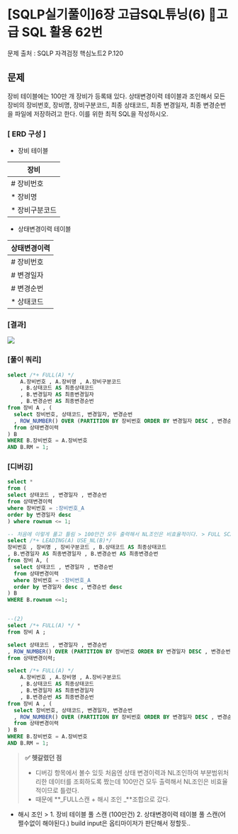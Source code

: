 # \[SQLP실기풀이]6장 고급SQL튜닝(6) 고급 SQL 활용 62번

문제 출처 : SQLP 자격검정 핵심노트2 P.120

## 문제

장비 테이블에는 100만 개 장비가 등록돼 있다. 상태변경이력 테이블과 조인해서 모든 장비의 장비번호, 장비명, 장비구분코드, 최종 상태코드, 최종 변경일자, 최종 변경순번을 파일에 저장하려고 한다. 이를 위한 최적 SQL을 작성하시오.

### \[ ERD 구성 ]

* 장비 테이블

| 장비        |
| --------- |
| # 장비번호    |
| \* 장비명    |
| \* 장비구분코드 |

* 상태변경이력 테이블

| 상태변경이력  |
| ------- |
| # 장비번호  |
| # 변경일자  |
| # 변경순번  |
| \* 상태코드 |

### \[결과]

![](https://velog.velcdn.com/images/yooha9621/post/b3cfe1d9-d6b9-4246-8028-46b7cacedee4/image.png)

### \[풀이 쿼리]

```sql
select /*+ FULL(A) */
	A.장비번호 , A.장비명 , A.장비구분코드 
    , B.상태코드 AS 최종상태코드
    , B.변경일자 AS 최종변경일자
    , B.변경순번 AS 최종변경순번
from 장비 A , (
  select 장비번호, 상태코드, 변경일자, 변경순번
  , ROW_NUMBER() OVER (PARTITION BY 장비번호 ORDER BY 변경일자 DESC , 변경순번 DESC) RM
  from 상태변경이력
) B
WHERE B.장비번호 = A.장비번호
AND B.RM = 1;
```

### \[디버깅]

```sql
select * 
from (
select 상태코드 , 변경일자 , 변경순번
from 상태변경이력
where 장비번호 = :장비번호_A
order by 변경일자 desc
) where rownum <= 1;

-- 처음에 이렇게 풀고 틀림 > 100만건 모두 출력해서 NL조인은 비효율적이다. > FULL SCAN + 해시 조인 조합으로 간다.
select /*+ LEADING(A) USE_NL(B)*/
장비번호 , 장비명 , 장비구분코드 , B.상태코드 AS 최종상태코드
, B.변경일자 AS 최종변경일자 , B.변경순번 AS 최종변경순번
from 장비 A, (
  select 상태코드 , 변경일자 , 변경순번
  from 상태변경이력
  where 장비번호 = :장비번호_A
  order by 변경일자 desc , 변경순번 desc
) B
WHERE B.rownum <=1;


--(2)
select /*+ FULL(A) */ *
from 장비 A ;

select 상태코드 , 변경일자 , 변경순번
, ROW_NUMBER() OVER (PARTITION BY 장비번호 ORDER BY 변경일자 DESC , 변경순번 DESC) RM
from 상태변경이력;

select /*+ FULL(A) */
	A.장비번호 , A.장비명 , A.장비구분코드 
    , B.상태코드 AS 최종상태코드
    , B.변경일자 AS 최종변경일자
    , B.변경순번 AS 최종변경순번
from 장비 A , (
  select 장비번호, 상태코드, 변경일자, 변경순번
  , ROW_NUMBER() OVER (PARTITION BY 장비번호 ORDER BY 변경일자 DESC , 변경순번 DESC) RM
  from 상태변경이력
) B
WHERE B.장비번호 = A.장비번호
AND B.RM = 1;
```

> **✅ 헷갈렸던 점**
>
> * 디버깅 항목에서 볼수 있듯 처음엔 상태 변경이력과 NL조인하여 부분범위처리한 데이터를 조회하도록 짰는데 100만건 모두 출력해서 NL조인은 비효율적이므로 틀렸다.
> * 때문에 **\_FULL스캔 + 해시 조인 \_**조합으로 갔다.

* 해시 조인 > 1. 장비 테이블 풀 스캔 (100만건) 2. 상태변경이력 테이블 풀 스캔(어쩔수없이 해야된다.) build input은 옵티마이저가 판단해서 정할듯..
